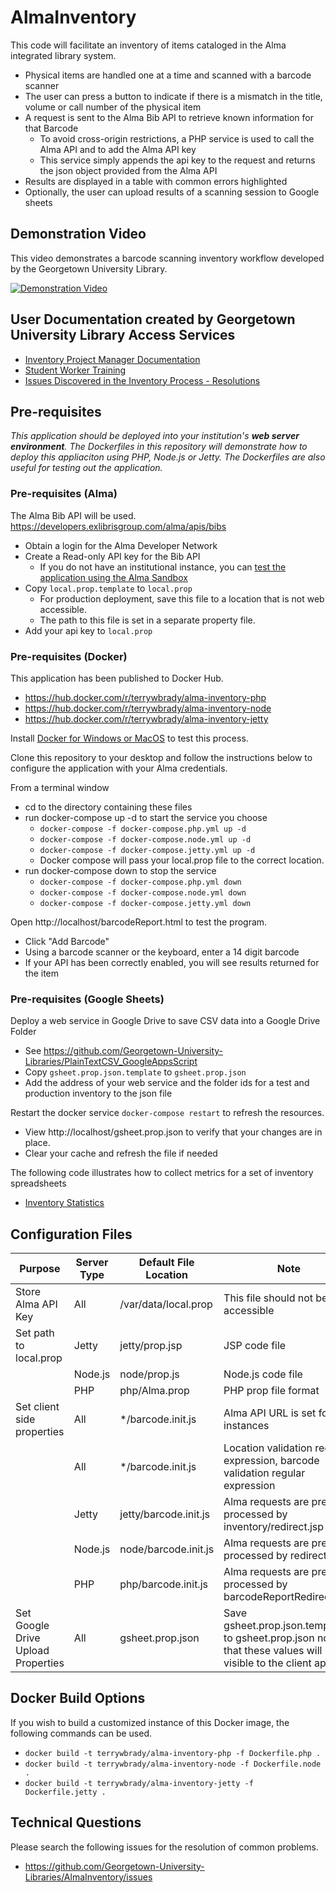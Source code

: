 # AlmaInventory
This code will facilitate an inventory of items cataloged in the Alma integrated library system.

- Physical items are handled one at a time and scanned with a barcode scanner
- The user can press a button to indicate if there is a mismatch in the title, volume or call number of the physical item
- A request is sent to the Alma Bib API to retrieve known information for that Barcode
  - To avoid cross-origin restrictions, a PHP service is used to call the Alma API and to add the Alma API key
  - This service simply appends the api key to the request and returns the json object provided from the Alma API
- Results are displayed in a table with common errors highlighted
- Optionally, the user can upload results of a scanning session to Google sheets

## Demonstration Video
This video demonstrates a barcode scanning inventory workflow developed by the Georgetown University Library.  

[![Demonstration Video](https://i.ytimg.com/vi/PW_hdI65h10/hqdefault.jpg)](https://www.youtube.com/watch?v=PW_hdI65h10)

## User Documentation created by Georgetown University Library Access Services
- [Inventory Project Manager Documentation](https://docs.google.com/document/d/1NkPpzIm2H3nn_uvqG9nmpsKK_jzynnSgWUMKhGrmyw4/edit?usp=sharing)
- [Student Worker Training](https://docs.google.com/document/d/1bfoghQXeTi7Spsz2EPsuwrKCjdztaQZrTG55-fCmhfM/edit?usp=sharing)
- [Issues Discovered in the Inventory Process - Resolutions](https://docs.google.com/document/d/1yi2HSn9JOjJFwd6BlswaaFpMVYEp4YdU89C7vuJLesE/edit?usp=sharing)

## Pre-requisites

_This application should be deployed into your institution's **web server environment**.  The Dockerfiles in this repository will demonstrate how to deploy this appliaciton using PHP, Node.js or Jetty.  The Dockerfiles are also useful for testing out the application._

### Pre-requisites (Alma)

The Alma Bib API will be used. https://developers.exlibrisgroup.com/alma/apis/bibs

- Obtain a login for the Alma Developer Network
- Create a Read-only API key for the Bib API
  - If you do not have an institutional instance, you can [test the application using the Alma Sandbox](almaApi.md)
- Copy `local.prop.template` to `local.prop`
  - For production deployment, save this file to a location that is not web accessible.
  - The path to this file is set in a separate property file.
- Add your api key to `local.prop`

### Pre-requisites (Docker)
This application has been published to Docker Hub.  
- https://hub.docker.com/r/terrywbrady/alma-inventory-php
- https://hub.docker.com/r/terrywbrady/alma-inventory-node
- https://hub.docker.com/r/terrywbrady/alma-inventory-jetty

Install [Docker for Windows or MacOS](https://www.docker.com/get-started) to test this process.

Clone this repository to your desktop and follow the instructions below to configure the application with your Alma credentials.

From a terminal window
- cd to the directory containing these files
- run docker-compose up -d to start the service you choose
  - `docker-compose -f docker-compose.php.yml up -d`
  - `docker-compose -f docker-compose.node.yml up -d`
  - `docker-compose -f docker-compose.jetty.yml up -d`
  - Docker compose will pass your local.prop file to the correct location.
- run docker-compose down to stop the service
  - `docker-compose -f docker-compose.php.yml down`
  - `docker-compose -f docker-compose.node.yml down`
  - `docker-compose -f docker-compose.jetty.yml down`

Open http://localhost/barcodeReport.html to test the program.
- Click "Add Barcode"
- Using a barcode scanner or the keyboard, enter a 14 digit barcode
- If your API has been correctly enabled, you will see results returned for the item

### Pre-requisites (Google Sheets)

Deploy a web service in Google Drive to save CSV data into a Google Drive Folder
- See https://github.com/Georgetown-University-Libraries/PlainTextCSV_GoogleAppsScript
- Copy `gsheet.prop.json.template` to `gsheet.prop.json`
- Add the address of your web service and the folder ids for a test and production inventory to the json file

Restart the docker service `docker-compose restart` to refresh the resources.
- View http://localhost/gsheet.prop.json to verify that your changes are in place.
- Clear your cache and refresh the file if needed

The following code illustrates how to collect metrics for a set of inventory spreadsheets
- [Inventory Statistics](stats/README.md)

## Configuration Files

| Purpose | Server Type | Default File Location | Note |
| ------- | ----------- | --------------------- | ---- |
| Store Alma API Key | All | /var/data/local.prop |This file should not be web accessible|
| Set path to local.prop | Jetty | jetty/prop.jsp | JSP code file|
| | Node.js| node/prop.js | Node.js code file |
| | PHP | php/Alma.prop | PHP prop file format |
| Set client side properties | All | */barcode.init.js | Alma API URL is set for all instances |
| | All | */barcode.init.js | Location validation regular expression, barcode validation regular expression |
| | Jetty | jetty/barcode.init.js | Alma requests are pre-processed by inventory/redirect.jsp|
| | Node.js | node/barcode.init.js | Alma requests are pre-processed by redirect.js |
| | PHP | php/barcode.init.js | Alma requests are pre-processed by barcodeReportRedirect.php |
| Set Google Drive Upload Properties | All | gsheet.prop.json | Save gsheet.prop.json.template to gsheet.prop.json note that these values will be visible to the client app.|

## Docker Build Options
If you wish to build a customized instance of this Docker image, the following commands can be used.
- `docker build -t terrywbrady/alma-inventory-php -f Dockerfile.php .`
- `docker build -t terrywbrady/alma-inventory-node -f Dockerfile.node .`
- `docker build -t terrywbrady/alma-inventory-jetty -f Dockerfile.jetty .`

## Technical Questions

Please search the following issues for the resolution of common problems.

- https://github.com/Georgetown-University-Libraries/AlmaInventory/issues
